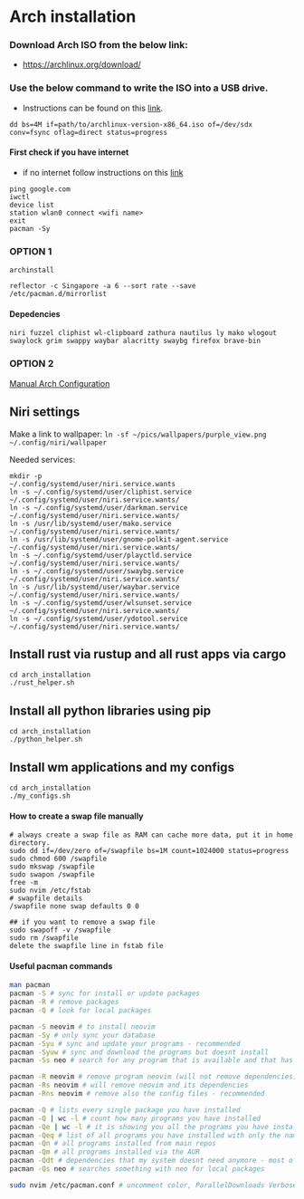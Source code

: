 # Arch installation

### Download Arch ISO from the below link:

- https://archlinux.org/download/

### Use the below command to write the ISO into a USB drive.

- Instructions can be found on this [link](https://wiki.archlinux.org/title/USB_flash_installation_medium).
```
dd bs=4M if=path/to/archlinux-version-x86_64.iso of=/dev/sdx conv=fsync oflag=direct status=progress
````

#### First check if you have internet

- if no internet follow instructions on this [link](https://wiki.archlinux.org/index.php/Iwd#iwctl)
```
ping google.com
iwctl
device list
station wlan0 connect <wifi name>
exit
pacman -Sy
```

### OPTION 1

```
archinstall
```

```
reflector -c Singapore -a 6 --sort rate --save /etc/pacman.d/mirrorlist
```

#### Depedencies

```
niri fuzzel cliphist wl-clipboard zathura nautilus ly mako wlogout swaylock grim swappy waybar alacritty swaybg firefox brave-bin
```

### OPTION 2

[Manual Arch Configuration](https://github.com/jokyv/arch_installation/wiki/Manual-Arch-Configuration)

## Niri settings

Make a link to wallpaper:
`ln -sf ~/pics/wallpapers/purple_view.png ~/.config/niri/wallpaper`

Needed services:
```console
mkdir -p                                               ~/.config/systemd/user/niri.service.wants
ln -s ~/.config/systemd/user/cliphist.service          ~/.config/systemd/user/niri.service.wants/
ln -s ~/.config/systemd/user/darkman.service           ~/.config/systemd/user/niri.service.wants/
ln -s /usr/lib/systemd/user/mako.service               ~/.config/systemd/user/niri.service.wants/
ln -s /usr/lib/systemd/user/gnome-polkit-agent.service ~/.config/systemd/user/niri.service.wants/
ln -s ~/.config/systemd/user/playctld.service          ~/.config/systemd/user/niri.service.wants/
ln -s ~/.config/systemd/user/swaybg.service            ~/.config/systemd/user/niri.service.wants/
ln -s /usr/lib/systemd/user/waybar.service             ~/.config/systemd/user/niri.service.wants/
ln -s ~/.config/systemd/user/wlsunset.service          ~/.config/systemd/user/niri.service.wants/
ln -s ~/.config/systemd/user/ydotool.service           ~/.config/systemd/user/niri.service.wants/
```
## Install rust via rustup and all rust apps via cargo
```
cd arch_installation
./rust_helper.sh
```

## Install all python libraries using pip
```
cd arch_installation
./python_helper.sh

```
## Install wm applications and my configs
```
cd arch_installation
./my_configs.sh
```

#### How to create a swap file manually
```
# always create a swap file as RAM can cache more data, put it in home directory.
sudo dd if=/dev/zero of=/swapfile bs=1M count=1024000 status=progress
sudo chmod 600 /swapfile
sudo mkswap /swapfile
sudo swapon /swapfile
free -m
sudo nvim /etc/fstab
# swapfile details
/swapfile none swap defaults 0 0

## if you want to remove a swap file
sudo swapoff -v /swapfile
sudo rm /swapfile
delete the swapfile line in fstab file
```


#### Useful pacman commands

```bash
man pacman
pacman -S # sync for install or update packages
pacman -R # remove packages
pacman -Q # look for local packages

pacman -S neovim # to install neovim
pacman -Sy # only sync your database
pacman -Syu # sync and update your programs - recommended
pacman -Syuw # sync and download the programs but doesnt install
pacman -Ss neo # search for any program that is available and that has 'neo' 

pacman -R neovim # remove program neovim (will not remove dependencies)
pacman -Rs neovim # will remove neovim and its dependencies
pacman -Rns neovim # remove also the config files - recommended

pacman -Q # lists every single package you have installed
pacman -Q | wc -l # count how many programs you have installed
pacman -Qe | wc -l # it is showing you all the programs you have installed
pacman -Qeq # list of all programs you have installed with only the names - recommended
pacman -Qn # all programs installed from main repos
pacman -Qm # all programs installed via the AUR
pacman -Qdt # dependencies that my system doesnt need anymore - most of time :)
pacman -Qs neo # searches something with neo for local packages

sudo nvim /etc/pacman.conf # uncomment color, ParallelDownloads VerbosePkgLists
```
